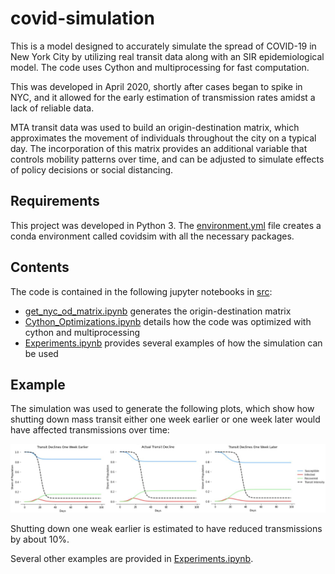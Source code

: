 # covid-simulation
This is a model designed to accurately simulate the spread of COVID-19 in New York City by utilizing real transit data along with an SIR epidemiological model.  The code uses Cython and multiprocessing for fast computation.

This was developed in April 2020, shortly after cases began to spike in NYC, and it allowed for the early estimation of transmission rates amidst a lack of reliable data.

MTA transit data was used to build an origin-destination matrix, which approximates the movement of individuals throughout the city on a typical day. The incorporation of this matrix provides an additional variable that controls mobility patterns over time, and can be adjusted to simulate effects of policy decisions or social distancing. 


## Requirements
This project was developed in Python 3. The [environment.yml](https://github.com/rb2540/covid-simulation/blob/main/src/environment.yml) file creates a conda environment called covidsim with all the necessary packages.


## Contents
The code is contained in the following jupyter notebooks in [src](https://github.com/rb2540/covid-simulation/tree/main/src):
* [get_nyc_od_matrix.ipynb](https://github.com/rb2540/covid-simulation/blob/main/src/get_nyc_od_matrix.ipynb) generates the origin-destination matrix
* [Cython_Optimizations.ipynb](https://github.com/rb2540/covid-simulation/blob/main/src/Cython_Optimizations.ipynb) details how the code was optimized with cython and multiprocessing
* [Experiments.ipynb](https://github.com/rb2540/covid-simulation/blob/main/src/Experiments.ipynb) provides several examples of how the simulation can be used


## Example
The simulation was used to generate the following plots, which show how shutting down mass transit either one week earlier or one week later would have affected transmissions over time:

![Transit Decline Timing](https://github.com/rb2540/covid-simulation/blob/main/figures/TransitTimingDeclinesPlots.jpg)

Shutting down one weak earlier is estimated to have reduced transmissions by about 10%.

Several other examples are provided in [Experiments.ipynb](https://github.com/rb2540/covid-simulation/blob/main/src/Experiments.ipynb). 

